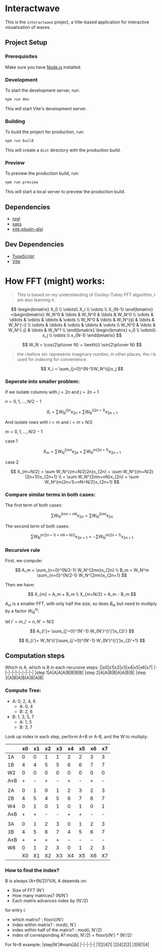 # Interactwave

This is the `interactwave` project, a Vite-based application for interactive visualization of waves.

## Project Setup

### Prerequisites

Make sure you have [Node.js](https://nodejs.org/) installed.


### Development

To start the development server, run:
```sh
npm run dev
```
This will start Vite's development server.

### Building

To build the project for production, run:
```sh
npm run build
```
This will create a `dist` directory with the production build.

### Preview

To preview the production build, run:
```sh
npm run preview
```
This will start a local server to preview the production build.

## Dependencies

- [regl](https://github.com/regl-project/regl)
- [sass](https://sass-lang.com/)
- [vite-plugin-glsl](https://github.com/UstymUkhman/vite-plugin-glsl)

## Dev Dependencies

- [TypeScript](https://www.typescriptlang.org/)
- [Vite](https://vitejs.dev/)

# How FFT (might) works:

> This is based on my understanding of Cooley–Tukey FFT algorithm, I am also learning it.

$$
\begin{bmatrix}
X_0 \\ 
\vdots\\ 
X_i \\ 
\vdots \\ 
X_{N-1}
\end{bmatrix}
=\begin{bmatrix}
W_N^0 & \ldots & W_N^0 & \ldots & W_N^0 \\
\vdots & \ddots & \vdots & \ddots & \vdots \\
W_N^0 & \ldots & W_N^{ij} & \ldots & W_N^{-i} \\
\vdots & \ddots & \vdots & \ddots & \vdots \\
W_N^0 & \ldots & W_N^{-j} & \ldots & W_N^1 \\
\end{bmatrix}
\begin{bmatrix}
x_0 \\ 
\vdots\\ 
x_j \\ 
\vdots \\ 
x_{N-1}
\end{bmatrix}
$$

$$
W_N = \cos{2\pi\over N} + \textit{i} \sin{2\pi\over N}
$$

> the $\textit{i}$ before $\sin$ represents imaginary number, in other places, the $i$ is used for indexing for convenience.


$$
X_i = \sum_{j=0}^{N-1}W_N^{ij}x_j
$$

### Seperate into smaller problem:
If we isolate columns with $j=2n$ and $j=2n+1$

$n=0, 1, \ldots, N/2-1$

$$
X_i = \sum W_N^{i2n}x_{2n} + \sum W_N^{i(2n+1)}x_{2n+1}
$$

And isolate rows with $i=m$ and $i=m+N/2$

$m=0, 1, \ldots, N/2-1$

case 1

$$
X_m = \sum W_N^{2mn}x_{2n} + \sum W_N^{m(2n+1)}x_{2n+1}
$$

case 2
 
$$
X_{m+N/2} = \sum W_N^{(m+N/2)2n}x_{2n} + \sum W_N^{(m+N/2)(2n+1)}x_{2n+1}
\\ = \sum W_N^{2mn+nN}x_{2n} + \sum W_N^{m(2n+1)+nN+N/2}x_{2n+1}
$$

### Compare similar terms in both cases:

The first term of both cases:

$$
\sum W_N^{2mn+nN}x_{2n} = \sum W_N^{2mn}x_{2n}
$$

The second term of both cases:

$$
\sum W_N^{m(2n+1)+nN+N/2}x_{2n+1} = - \sum W_N^{m(2n+1)}x_{2n+1}
$$

### Recursive rule

First, we compute:

$$
A_m = \sum_{n=0}^{N/2-1} W_N^{2mn}x_{2n}
\\ B_m = W_N^m \sum_{n=0}^{N/2-1} W_N^{2mn}x_{2n+1}
$$

Then we have:

$$
X_{m} = A_m + B_m
\\ X_{m+N/2} = A_m - B_m
$$

$A_m$ is a smaller FFT, with only half the size, so does $B_m$ but need to multiply by a factor $W_{N}^m$:

let $i'=m,j'=n, N'=N/2$

$$
A_{i'}= \sum_{j'=0}^{N'-1} W_{N'}^{i'j'}x_{2i'}
$$


$$
B_{i'}= W_N^{i'}\sum_{j'=0}^{N'-1} W_{N'}^{i'j'}x_{2i'+1}
$$


## Computation steps

Which is A, which is B in each recursive steps:
||x0|x1|x2|x3|x4|x5|x6|x7|
|-|-|-|-|-|-|-|-|-|
|step 1|A|A|A|A|B|B|B|B|
|step 2|A|A|B|B|A|A|B|B|
|step 3|A|B|A|B|A|B|A|B|

### Compute Tree:
- A: 0, 2, 4, 6
  - A: 0, 4
  - B: 2, 6
- B: 1, 3, 5, 7
  - A: 1, 5
  - B: 3, 7

Look up index in each step, perform A+B or A-B, and the W to multiply:

||x0|x1|x2|x3|x4|x5|x6|x7|
|-|-|-|-|-|-|-|-|-|
|1A|0|0|1|1|2|2|3|3|
|1B|4|4|5|5|6|6|7|7|
|W2|0|0|0|0|0|0|0|0|
|A±B|+|-|+|-|+|-|+|-|
||
|2A|0|1|0|1|2|3|2|3|
|2B|4|5|4|5|6|7|6|7|
|W4|0|1|0|1|0|1|0|1|
|A±B|+|+|-|-|+|+|-|-|
||
|3A|0|1|2|3|0|1|2|3|
|3B|4|5|6|7|4|5|6|7|
|A±B|+|+|+|+|-|-|-|-|
|W8|0|1|2|3|0|1|2|3|
||X0|X1|X2|X3|X4|X5|X6|X7|

### How to find the index?
B is always (A+(N/2))%N, 
A depends on: 
- Size of FFT (N')
- How many matrices? (N/N')
- Each matrix advances index by (N'/2)

for entry i:
- which matrix? : floor(i/N')
- index within matrix? : mod(i, N')
- index within half of the matrix? : mod(i, N'/2)
- index of corresponding A? mod(i, N'/2) + floor(i/N') * (N'/2)

For N=8 example:
|step|N'|#mats|Δi|
|-|-|-|-|
|1|2|4|1|
|2|4|2|2|
|3|8|1|4|
